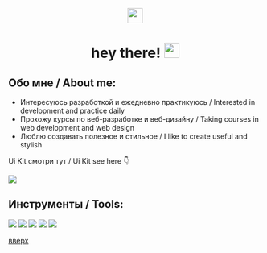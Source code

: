 <a id = "anchor"></a>

<div align="center">
    <img src="https://i.gifer.com/PYh.gif" align = "center" width="30px" height="30px"/> 
    <h1 align = "center">
        hey there!
        <img src="https://media.giphy.com/media/hvRJCLFzcasrR4ia7z/giphy.gif" width="30px"/>
    </h1>
</div>

## Обо мне / About me:
* Интересуюсь разработкой и ежедневно практикуюсь / Interested in development and practice daily
* Прохожу курсы по веб-разработке и веб-дизайну / Taking courses in web development and web design
* Люблю создавать полезное и стильное / I like to create useful and stylish

Ui Kit смотри тут / Ui Kit see here 👇

[<img src="https://img.shields.io/badge/Ui KIT-FEE7F0?style=for-the-badge&logo=Figma&logoColor=black"/>](https://www.figma.com/community/file/1093433194340178113) 

## Инструменты / Tools:
<div>
    <img src="https://img.shields.io/badge/JS-ffffff?style=for-the-badge&logo=JavaScript&logoColor=black"/>
    <img src="https://img.shields.io/badge/HTML5-ffffff?style=for-the-badge&logo=HTML5&Color=black"/>
    <img src="https://img.shields.io/badge/CSS3-ffffff?style=for-the-badge&logo=CSS3&Color=black"/>
    <img src="https://img.shields.io/badge/Figma-ffffff?style=for-the-badge&logo=Figma&Color=black"/>
    <img src="https://img.shields.io/badge/Adobe-ffffff?style=for-the-badge&logo=Adobe&Color=black"/>
</div>

[вверх](#anchor)



